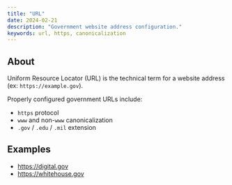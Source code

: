 ```yaml
---
title: "URL"
date: 2024-02-21
description: "Government website address configuration."
keywords: url, https, canonicalization
---
```


## About

Uniform Resource Locator (URL) is the technical term for a website address (ex: `https://example.gov`).

Properly configured government URLs include:

* `https` protocol
* `www` and non-`www` canonicalization
* `.gov` / `.edu` / `.mil` extension

## Examples

* <https://digital.gov>
* <https://whitehouse.gov>